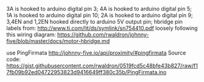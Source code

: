 3A is hooked to arduino digital pin 3;
4A is hooked to arduino digital pin 5;
1A is hooked to arduino digital pin 10;
2A is hooked to arduino digital pin 9;
3,4EN and 1,2EN hooked directly to arduino 5V output pin;
hbridge pin labels from: http://www.ti.com/lit/ds/symlink/sn754410.pdf
loosely following this wiring diagram:
https://github.com/rwaldron/johnny-five/blob/master/docs/motor-hbridge.md



use PingFirmata
http://johnny-five.io/api/proximity/#pingfirmata
Source code: 
https://gist.githubusercontent.com/rwaldron/0519fcd5c48bfe43b827/raw/f17fb09b92ed04722953823d9416649ff380c35b/PingFirmata.ino